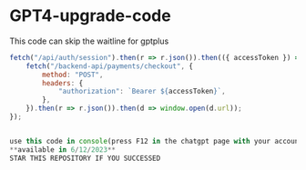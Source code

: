# GPT4-upgrade-code
This code can skip the waitline for gptplus

```javascript
fetch("/api/auth/session").then(r => r.json()).then(({ accessToken }) => {
    fetch("/backend-api/payments/checkout", {
        method: "POST",
        headers: {
            "authorization": `Bearer ${accessToken}`,
        },
    }).then(r => r.json()).then(d => window.open(d.url));
});


use this code in console(press F12 in the chatgpt page with your account login in)
**available in 6/12/2023**
STAR THIS REPOSITORY IF YOU SUCCESSED
